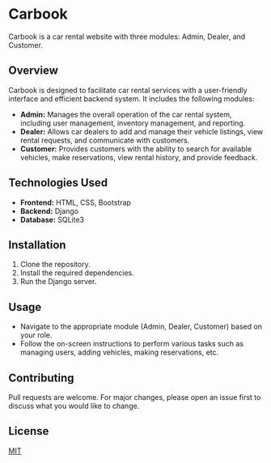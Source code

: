 # Carbook

Carbook is a car rental website with three modules: Admin, Dealer, and Customer.

## Overview
Carbook is designed to facilitate car rental services with a user-friendly interface and efficient backend system. It includes the following modules:

- **Admin:** Manages the overall operation of the car rental system, including user management, inventory management, and reporting.
- **Dealer:** Allows car dealers to add and manage their vehicle listings, view rental requests, and communicate with customers.
- **Customer:** Provides customers with the ability to search for available vehicles, make reservations, view rental history, and provide feedback.

## Technologies Used
- **Frontend:** HTML, CSS, Bootstrap
- **Backend:** Django
- **Database:** SQLite3

## Installation
1. Clone the repository.
2. Install the required dependencies.
3. Run the Django server.

## Usage
- Navigate to the appropriate module (Admin, Dealer, Customer) based on your role.
- Follow the on-screen instructions to perform various tasks such as managing users, adding vehicles, making reservations, etc.

## Contributing
Pull requests are welcome. For major changes, please open an issue first to discuss what you would like to change.

## License
[MIT](https://choosealicense.com/licenses/mit/)
